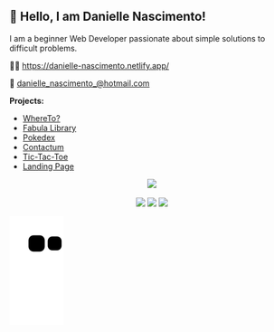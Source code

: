 ## 👋 Hello, I am Danielle Nascimento!

I am a beginner Web Developer passionate about simple solutions to difficult problems.

👩‍💻 https://danielle-nascimento.netlify.app/

📧 <a href="danielle_nascimento_@hotmail.com" target="_blank">danielle_nascimento_@hotmail.com</a>

**Projects:**
* [WhereTo?](https://github.com/daniellenasc/where-to-project-client)
* [Fabula Library](https://github.com/daniellenasc/projeto-livraria-fabula)
* [Pokedex](https://github.com/daniellenasc/react-pokedex)
* [Contactum](https://github.com/daniellenasc/contactum)
* [Tic-Tac-Toe](https://github.com/daniellenasc/tic-tac-toe)
* [Landing Page](https://github.com/daniellenasc/landing-page)

<div align="center">
  <a href="https://github.com/daniellenasc"> 
  <img height="180em" src="https://github-readme-stats.vercel.app/api/top-langs/?username=daniellenasc&layout=compact&langs_count=7&theme=dracula"/>
</div>    
  
<div align="center">
  <p></p>
  <a href="https://www.linkedin.com/in/d-nascimento" target="_blank"><img src="https://img.shields.io/badge/-LinkedIn-%230077B5?style=for-the-badge&logo=linkedin&logoColor=white" target="_blank"></a>  
  <a href="https://instagram.com/daniellenasc" target="_blank"><img src="https://img.shields.io/badge/-Instagram-%23E4405F?style=for-the-badge&logo=instagram&logoColor=white" target="_blank"></a>
 	<a href="https://open.spotify.com/user/danielle_nascimento_" target="_blank"><img src="https://img.shields.io/badge/Spotify-1ED760?&style=for-the-badge&logo=spotify&logoColor=white" target="_blank"></a>
</div>
  

  
![Snake animation](https://github.com/rafaballerini/rafaballerini/blob/output/github-contribution-grid-snake.svg)
